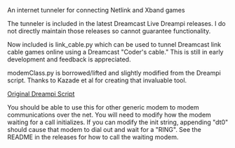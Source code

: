 An internet tunneler for connecting Netlink and Xband games

The tunneler is included in the latest Dreamcast Live Dreampi releases. I do not directly maintain those releases so cannot guarantee functionality.

Now included is link_cable.py which can be used to tunnel Dreamcast link cable games online using a Dreamcast "Coder's cable." This is still in early development and feedback is appreciated.

modemClass.py is borrowed/lifted and slightly modified from the Dreampi script. Thanks to Kazade et al for creating that invaluable tool.

[Original Dreampi Script](https://github.com/Kazade/dreampi)

You should be able to use this for other generic modem to modem communications over the net. You will need to modify how the modem waiting for a call initializes. If you can modify the init string, appending "dt0" should cause that modem to dial out and wait for a "RING". See the README in the releases for how to call the waiting modem.
